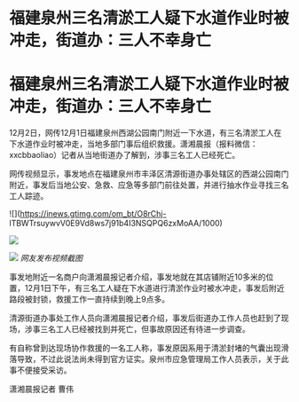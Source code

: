 # 福建泉州三名清淤工人疑下水道作业时被冲走，街道办：三人不幸身亡

# 福建泉州三名清淤工人疑下水道作业时被冲走，街道办：三人不幸身亡

12月2日，网传12月1日福建泉州西湖公园南门附近一下水道，有三名清淤工人在下水道作业时被冲走，当地多部门事后组织救援。潇湘晨报（报料微信：xxcbbaoliao）记者从当地街道办了解到，涉事三名工人已经死亡。

网传视频显示，事发地点在福建泉州市丰泽区清源街道办事处辖区的西湖公园南门附近，事发后当地公安、急救、应急等多部门前往处置，并进行抽水作业寻找三名工人踪迹。

![](https://inews.gtimg.com/om_bt/O8rChj-
lTBWTrsuywvV0E9Vd8ws7j91b4I3NSQPQ6zxMoAA/1000)

![](https://inews.gtimg.com/om_bt/OsCpO-I84o_AcLZO8TwsPh0s8OYSqIUxsI4wvz_eg4XaMAA/1000)

![](https://inews.gtimg.com/om_bt/O2R0Mw9_gTpNWZgcWWWjpxBwm5Tx-P4Pxxv5HcjI9bc4cAA/1000)
_网友发布视频截图_

事发地附近一名商户向潇湘晨报记者介绍，事发地就在其店铺附近10多米的位置，12月1日下午，有三名工人疑在下水道进行清淤作业时被水冲走，事发后附近路段被封锁，救援工作一直持续到晚上9点多。

清源街道办事处工作人员向潇湘晨报记者介绍，事发后街道办工作人员也赶到了现场，涉事三名工人已经被找到并死亡，但事故原因还有待进一步调查。

有自称曾到达现场协作救援的一名工人称，事发原因系用于清淤封堵的气囊出现滑落导致，不过此说法尚未得到官方证实。泉州市应急管理局工作人员表示，关于此事不便接受采访。

潇湘晨报记者 曹伟

